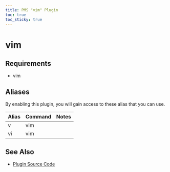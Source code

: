 ```yaml
---
title: PMS "vim" Plugin
toc: true
toc_sticky: true
---
```


# vim

## Requirements

* vim

## Aliases

By enabling this plugin, you will gain access to these alias that you can use.

| Alias | Command | Notes |
| ----- | ------- | ----- |
| v     | vim     |       |
| vi    | vim     |       |

## See Also

* [Plugin Source Code](https://github.com/JoshuaEstes/pms/tree/main/plugins/vim)
